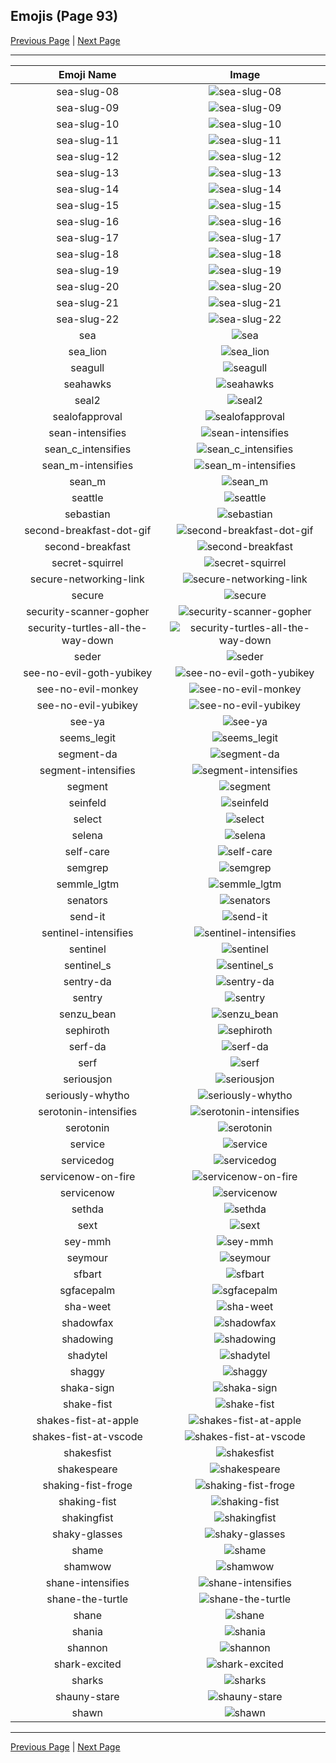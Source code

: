 
## Emojis (Page 93)

[Previous Page](/docs/hc/page-s-0092.md)
  | [Next Page](/docs/hc/page-s-0094.md)

<hr />

|Emoji Name|Image|
| :-: | :-: |
|sea-slug-08| ![sea-slug-08](/emojis/hc/sea-slug-08.png)|
|sea-slug-09| ![sea-slug-09](/emojis/hc/sea-slug-09.png)|
|sea-slug-10| ![sea-slug-10](/emojis/hc/sea-slug-10.png)|
|sea-slug-11| ![sea-slug-11](/emojis/hc/sea-slug-11.png)|
|sea-slug-12| ![sea-slug-12](/emojis/hc/sea-slug-12.png)|
|sea-slug-13| ![sea-slug-13](/emojis/hc/sea-slug-13.png)|
|sea-slug-14| ![sea-slug-14](/emojis/hc/sea-slug-14.png)|
|sea-slug-15| ![sea-slug-15](/emojis/hc/sea-slug-15.png)|
|sea-slug-16| ![sea-slug-16](/emojis/hc/sea-slug-16.png)|
|sea-slug-17| ![sea-slug-17](/emojis/hc/sea-slug-17.png)|
|sea-slug-18| ![sea-slug-18](/emojis/hc/sea-slug-18.png)|
|sea-slug-19| ![sea-slug-19](/emojis/hc/sea-slug-19.png)|
|sea-slug-20| ![sea-slug-20](/emojis/hc/sea-slug-20.png)|
|sea-slug-21| ![sea-slug-21](/emojis/hc/sea-slug-21.png)|
|sea-slug-22| ![sea-slug-22](/emojis/hc/sea-slug-22.png)|
|sea| ![sea](/emojis/hc/sea.gif)|
|sea_lion| ![sea_lion](/emojis/hc/sea_lion.png)|
|seagull| ![seagull](/emojis/hc/seagull.jpg)|
|seahawks| ![seahawks](/emojis/hc/seahawks.png)|
|seal2| ![seal2](/emojis/hc/seal2.jpg)|
|sealofapproval| ![sealofapproval](/emojis/hc/sealofapproval.jpg)|
|sean-intensifies| ![sean-intensifies](/emojis/hc/sean-intensifies.png)|
|sean_c_intensifies| ![sean_c_intensifies](/emojis/hc/sean_c_intensifies.gif)|
|sean_m-intensifies| ![sean_m-intensifies](/emojis/hc/sean_m-intensifies.gif)|
|sean_m| ![sean_m](/emojis/hc/sean_m.png)|
|seattle| ![seattle](/emojis/hc/seattle.png)|
|sebastian| ![sebastian](/emojis/hc/sebastian.png)|
|second-breakfast-dot-gif| ![second-breakfast-dot-gif](/emojis/hc/second-breakfast-dot-gif.gif)|
|second-breakfast| ![second-breakfast](/emojis/hc/second-breakfast.jpg)|
|secret-squirrel| ![secret-squirrel](/emojis/hc/secret-squirrel.png)|
|secure-networking-link| ![secure-networking-link](/emojis/hc/secure-networking-link.png)|
|secure| ![secure](/emojis/hc/secure.gif)|
|security-scanner-gopher| ![security-scanner-gopher](/emojis/hc/security-scanner-gopher.png)|
|security-turtles-all-the-way-down| ![security-turtles-all-the-way-down](/emojis/hc/security-turtles-all-the-way-down.gif)|
|seder| ![seder](/emojis/hc/seder.png)|
|see-no-evil-goth-yubikey| ![see-no-evil-goth-yubikey](/emojis/hc/see-no-evil-goth-yubikey.png)|
|see-no-evil-monkey| ![see-no-evil-monkey](/emojis/hc/see-no-evil-monkey.gif)|
|see-no-evil-yubikey| ![see-no-evil-yubikey](/emojis/hc/see-no-evil-yubikey.png)|
|see-ya| ![see-ya](/emojis/hc/see-ya.png)|
|seems_legit| ![seems_legit](/emojis/hc/seems_legit.gif)|
|segment-da| ![segment-da](/emojis/hc/segment-da.png)|
|segment-intensifies| ![segment-intensifies](/emojis/hc/segment-intensifies.gif)|
|segment| ![segment](/emojis/hc/segment.png)|
|seinfeld| ![seinfeld](/emojis/hc/seinfeld.jpg)|
|select| ![select](/emojis/hc/select.jpg)|
|selena| ![selena](/emojis/hc/selena.png)|
|self-care| ![self-care](/emojis/hc/self-care.png)|
|semgrep| ![semgrep](/emojis/hc/semgrep.png)|
|semmle_lgtm| ![semmle_lgtm](/emojis/hc/semmle_lgtm.png)|
|senators| ![senators](/emojis/hc/senators.png)|
|send-it| ![send-it](/emojis/hc/send-it.jpg)|
|sentinel-intensifies| ![sentinel-intensifies](/emojis/hc/sentinel-intensifies.gif)|
|sentinel| ![sentinel](/emojis/hc/sentinel.png)|
|sentinel_s| ![sentinel_s](/emojis/hc/sentinel_s.png)|
|sentry-da| ![sentry-da](/emojis/hc/sentry-da.png)|
|sentry| ![sentry](/emojis/hc/sentry.png)|
|senzu_bean| ![senzu_bean](/emojis/hc/senzu_bean.png)|
|sephiroth| ![sephiroth](/emojis/hc/sephiroth.png)|
|serf-da| ![serf-da](/emojis/hc/serf-da.png)|
|serf| ![serf](/emojis/hc/serf.png)|
|seriousjon| ![seriousjon](/emojis/hc/seriousjon.png)|
|seriously-whytho| ![seriously-whytho](/emojis/hc/seriously-whytho.png)|
|serotonin-intensifies| ![serotonin-intensifies](/emojis/hc/serotonin-intensifies.gif)|
|serotonin| ![serotonin](/emojis/hc/serotonin.png)|
|service| ![service](/emojis/hc/service.png)|
|servicedog| ![servicedog](/emojis/hc/servicedog.png)|
|servicenow-on-fire| ![servicenow-on-fire](/emojis/hc/servicenow-on-fire.gif)|
|servicenow| ![servicenow](/emojis/hc/servicenow.jpg)|
|sethda| ![sethda](/emojis/hc/sethda.png)|
|sext| ![sext](/emojis/hc/sext.png)|
|sey-mmh| ![sey-mmh](/emojis/hc/sey-mmh.gif)|
|seymour| ![seymour](/emojis/hc/seymour.png)|
|sfbart| ![sfbart](/emojis/hc/sfbart.png)|
|sgfacepalm| ![sgfacepalm](/emojis/hc/sgfacepalm.gif)|
|sha-weet| ![sha-weet](/emojis/hc/sha-weet.gif)|
|shadowfax| ![shadowfax](/emojis/hc/shadowfax.png)|
|shadowing| ![shadowing](/emojis/hc/shadowing.jpg)|
|shadytel| ![shadytel](/emojis/hc/shadytel.png)|
|shaggy| ![shaggy](/emojis/hc/shaggy.png)|
|shaka-sign| ![shaka-sign](/emojis/hc/shaka-sign.png)|
|shake-fist| ![shake-fist](/emojis/hc/shake-fist.gif)|
|shakes-fist-at-apple| ![shakes-fist-at-apple](/emojis/hc/shakes-fist-at-apple.png)|
|shakes-fist-at-vscode| ![shakes-fist-at-vscode](/emojis/hc/shakes-fist-at-vscode.png)|
|shakesfist| ![shakesfist](/emojis/hc/shakesfist.png)|
|shakespeare| ![shakespeare](/emojis/hc/shakespeare.png)|
|shaking-fist-froge| ![shaking-fist-froge](/emojis/hc/shaking-fist-froge.png)|
|shaking-fist| ![shaking-fist](/emojis/hc/shaking-fist.gif)|
|shakingfist| ![shakingfist](/emojis/hc/shakingfist.gif)|
|shaky-glasses| ![shaky-glasses](/emojis/hc/shaky-glasses.png)|
|shame| ![shame](/emojis/hc/shame.png)|
|shamwow| ![shamwow](/emojis/hc/shamwow.jpg)|
|shane-intensifies| ![shane-intensifies](/emojis/hc/shane-intensifies.gif)|
|shane-the-turtle| ![shane-the-turtle](/emojis/hc/shane-the-turtle.png)|
|shane| ![shane](/emojis/hc/shane.png)|
|shania| ![shania](/emojis/hc/shania.png)|
|shannon| ![shannon](/emojis/hc/shannon.png)|
|shark-excited| ![shark-excited](/emojis/hc/shark-excited.gif)|
|sharks| ![sharks](/emojis/hc/sharks.png)|
|shauny-stare| ![shauny-stare](/emojis/hc/shauny-stare.png)|
|shawn| ![shawn](/emojis/hc/shawn.png)|

<hr/>

[Previous Page](/docs/hc/page-s-0092.md)
  | [Next Page](/docs/hc/page-s-0094.md)